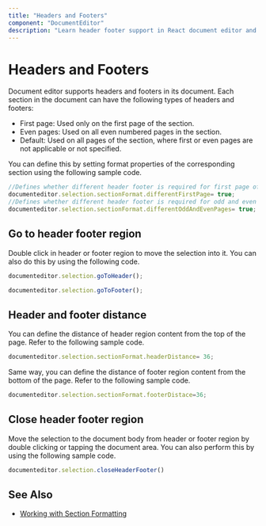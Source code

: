 ```yaml
---
title: "Headers and Footers"
component: "DocumentEditor"
description: "Learn header footer support in React document editor and how to work with it."
---
```


# Headers and Footers

Document editor supports headers and footers in its document. Each section in the document can have the following types of headers and footers:

* First page: Used only on the first page of the section.
* Even pages: Used on all even numbered pages in the section.
* Default: Used on all pages of the section, where first or even pages are not applicable or not specified.

You can define this by setting format properties of the corresponding section using the following sample code.

```typescript
//Defines whether different header footer is required for first page of the section
documenteditor.selection.sectionFormat.differentFirstPage= true;
//Defines whether different header footer is required for odd and even pages in the section
documenteditor.selection.sectionFormat.differentOddAndEvenPages= true;
```

## Go to header footer region

Double click in header or footer region to move the selection into it. You can also do this by using the following code.

```typescript
documenteditor.selection.goToHeader();
```

```typescript
documenteditor.selection.goToFooter();
```

## Header and footer distance

You can define the distance of header region content from the top of the page. Refer to the following sample code.

```typescript
documenteditor.selection.sectionFormat.headerDistance= 36;
```

Same way, you can define the distance of footer region content from the bottom of the page. Refer to the following sample code.

```typescript
documenteditor.selection.sectionFormat.footerDistace=36;
```

## Close header footer region

Move the selection to the document body from header or footer region by double clicking or tapping the document area. You can also perform this by using the following sample code.

```typescript
documenteditor.selection.closeHeaderFooter()
```

## See Also

* [Working with Section Formatting](../document-editor/section-format/)
